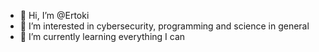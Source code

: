 - 👋 Hi, I’m @Ertoki
- 👀 I’m interested in cybersecurity, programming and science in general
- 🌱 I’m currently learning everything I can

<!---
Ertoki/Ertoki is a ✨ special ✨ repository because its `README.md` (this file) appears on your GitHub profile.
You can click the Preview link to take a look at your changes.
--->
